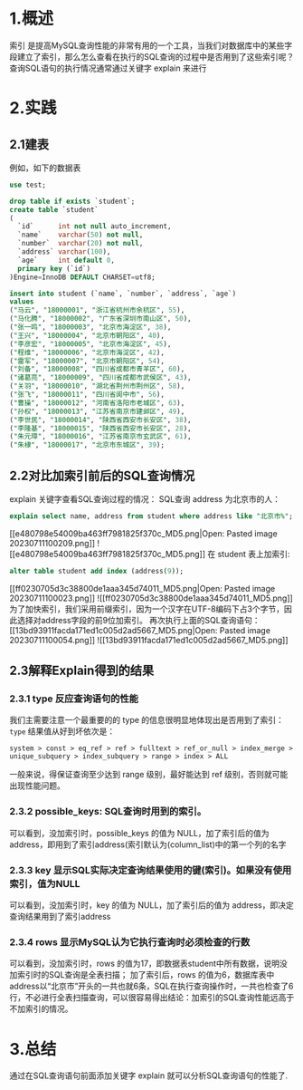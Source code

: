 # 1.概述
索引 是提高MySQL查询性能的非常有用的一个工具，当我们对数据库中的某些字段建立了索引，那么怎么查看在执行的SQL查询的过程中是否用到了这些索引呢？
查询SQL语句的执行情况通常通过关键字 explain 来进行

# 2.实践

## 2.1建表
例如，如下的数据表
```sql
use test;

drop table if exists `student`;
create table `student`
(
  `id`      int not null auto_increment,
  `name`    varchar(50) not null,
  `number`  varchar(20) not null,
  `address` varchar(100),
  `age`     int default 0,
  primary key (`id`)
)Engine=InnoDB DEFAULT CHARSET=utf8;

insert into student (`name`, `number`, `address`, `age`)
values
("马云", "18000001", "浙江省杭州市余杭区", 55),
("马化腾", "18000002", "广东省深圳市南山区", 50),
("张一鸣", "18000003", "北京市海淀区", 38),
("王兴", "18000004", "北京市朝阳区", 40),
("李彦宏", "18000005", "北京市海淀区", 45),
("程维", "18000006", "北京市海淀区", 42),
("雷军", "18000007", "北京市朝阳区", 54),
("刘备", "18000008", "四川省成都市青羊区", 60),
("诸葛亮", "18000009", "四川省成都市武侯区", 43),
("关羽", "18000010", "湖北省荆州市荆州区", 58),
("张飞", "18000011", "四川省阆中市", 56),
("曹操", "18000012", "河南省洛阳市老城区", 63),
("孙权", "18000013", "江苏省南京市建邺区", 49),
("李世民", "18000014", "陕西省西安市长安区", 38),
("李隆基", "18000015", "陕西省西安市长安区", 28),
("朱元璋", "18000016", "江苏省南京市玄武区", 61),
("朱棣", "18000017", "北京市东城区", 39);
```

## 2.2对比加索引前后的SQL查询情况
explain 关键字查看SQL查询过程的情况：
SQL查询 address 为北京市的人：
```sql
explain select name, address from student where address like "北京市%";
```
[[e480798e54009ba463ff7981825f370c_MD5.png|Open: Pasted image 20230711100209.png]]
![[e480798e54009ba463ff7981825f370c_MD5.png]]
在 student 表上加索引:
```sql
alter table student add index (address(9));
```
[[ff0230705d3c38800de1aaa345d74011_MD5.png|Open: Pasted image 20230711100023.png]]
![[ff0230705d3c38800de1aaa345d74011_MD5.png]]
为了加快索引，我们采用前缀索引，因为一个汉字在UTF-8编码下占3个字节，因此选择对address字段的前9位加索引。
再次执行上面的SQL查询语句：
[[13bd93911facda171ed1c005d2ad5667_MD5.png|Open: Pasted image 20230711100054.png]]
![[13bd93911facda171ed1c005d2ad5667_MD5.png]]

## 2.3解释Explain得到的结果
### 2.3.1 type 反应查询语句的性能
我们主需要注意一个最重要的的 type 的信息很明显地体现出是否用到了索引：
`type` 结果值从好到坏依次是：

`system > const > eq_ref > ref > fulltext > ref_or_null > index_merge > unique_subquery > index_subquery > range > index > ALL`

一般来说，得保证查询至少达到 range 级别，最好能达到 ref 级别，否则就可能出现性能问题。

### 2.3.2 possible_keys: SQL查询时用到的索引。
可以看到，没加索引时，possible_keys 的值为 NULL，加了索引后的值为 address，即用到了索引address(索引默认为(column_list)中的第一个列的名字

### 2.3.3 key 显示SQL实际决定查询结果使用的键(索引)。如果没有使用索引，值为NULL
可以看到，没加索引时，key 的值为 NULL，加了索引后的值为 address，即决定查询结果用到了索引address

### 2.3.4 rows 显示MySQL认为它执行查询时必须检查的行数
可以看到，没加索引时，rows 的值为17，即数据表student中所有数据，说明没加索引时的SQL查询是全表扫描；
加了索引后，rows 的值为6，数据库表中address以“北京市”开头的一共也就6条，SQL在执行查询操作时，一共也检查了6行，不必进行全表扫描查询，可以很容易得出结论：加索引的SQL查询性能远高于不加索引的情况。

# 3.总结
通过在SQL查询语句前面添加关键字 explain 就可以分析SQL查询语句的性能了.
